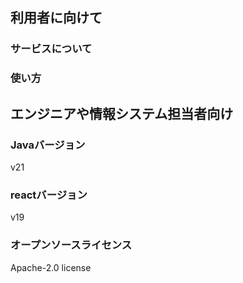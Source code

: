 ## 利用者に向けて
### サービスについて
### 使い方

## エンジニアや情報システム担当者向け
### Javaバージョン
v21
### reactバージョン
v19
### オープンソースライセンス
Apache-2.0 license
